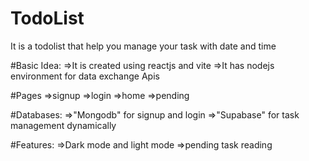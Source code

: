 # TodoList
It is a todolist that help you manage your task with date and time

#Basic Idea:
=>It is created using reactjs and vite 
=>It has nodejs environment for data exchange Apis

#Pages
=>signup
=>login
=>home
=>pending

#Databases:
=>"Mongodb" for signup and login 
=>"Supabase" for task management dynamically

#Features:
=>Dark mode and light mode 
=>pending task reading
